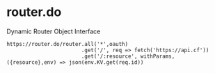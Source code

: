# router.do
Dynamic Router Object Interface

```
https://router.do/router.all('*',oauth)
                        .get('/', req => fetch('https://api.cf'))
                        .get('/:resource', withParams, ({resource},env) => json(env.KV.get(req.id))
```

